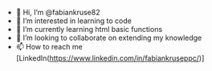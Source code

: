 - 👋 Hi, I’m @fabiankruse82
- 👀 I’m interested in learning to code
- 🌱 I’m currently learning html basic functions
- 💞️ I’m looking to collaborate on extending my knowledge
- 📫 How to reach me [LinkedIn(https://www.linkedin.com/in/fabiankruseppc/)]

<!---
fabiankruse82/fabiankruse82 is a ✨ special ✨ repository because its `README.md` (this file) appears on your GitHub profile.
You can click the Preview link to take a look at your changes.
--->
